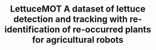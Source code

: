 ---
title: LettuceMOT  A dataset of lettuce detection and tracking with re-identification of re-occurred plants for agricultural robots
collection: publications
permalink: /publications/LettuceMOT  A dataset of lettuce detection and tracking with re-identification of re-occurred plants for agricultural robots
citation: Nan Hu, Shuo Wang, Xuechang Wang, Yu Cai, Daobilige Su, Purevdorj Nyamsuren, Yongliang Qiao, Yu Jiang, Bo Hai, Hang Wei, Frontiers in Plant Science, 2022. (IF 5.753)
---